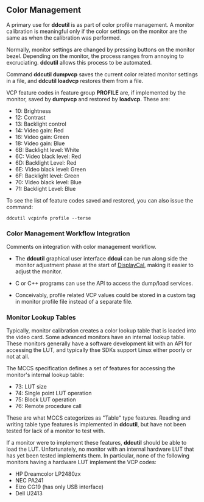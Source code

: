 ## Color Management

A primary use for **ddcutil** is as part of color profile management.  A monitor calibration is meaningful only if the color settings on the monitor are the same as when the calibration was performed. 

Normally, monitor settings are changed by pressing buttons on the monitor bezel.  Depending on the monitor, the process ranges from annoying to excruciating.  **ddcutil** allows this process to be automated.

Command **ddcutil dumpvcp** saves the current color related monitor settings in a file, and **ddcutil loadvcp** restores them from a file. 

VCP feature codes in feature group **PROFILE** are, if implemented by the monitor, saved by **dumpvcp** and restored by **loadvcp**. 
These are:

- 10: Brightness
- 12: Contrast
- 13: Backlight control
- 14: Video gain: Red
- 16: Video gain: Green
- 18: Video gain: Blue
- 6B: Backlight level: White
- 6C: Video black level: Red
- 6D: Backlight Level: Red
- 6E: Video black level: Green
- 6F: Backlight level: Green
- 70: Video black level: Blue
- 71: Backlight Level: Blue

To see the list of feature codes saved and restored, you can also issue the command: 

~~~
ddcutil vcpinfo profile --terse
~~~

### Color Management Workflow Integration

Comments on integration with color management workflow. 

- The **ddcutil** graphical user interface **ddcui** can be run along side the monitor adjustment phase at the start of [DisplayCal](https://displaycal.net), 
making it easier to adjust the monitor. 

- C or C++ programs can use the API to access the dump/load services.

- Conceivably, profile related VCP values could be stored in a custom tag in monitor profile file instead of a separate file.



### Monitor Lookup Tables

Typically, monitor calibration creates a color lookup table that is loaded into the video card.  Some advanced monitors have an internal lookup table.   These monitors generally have a software development kit with an API for accessing the LUT, and typically thse SDKs support Linux either poorly or not at all.  

The MCCS specification defines a set of features for accessing the monitor's internal lookup table: 

- 73: LUT size
- 74: Single point LUT operation
- 75: Block LUT operation
- 76: Remote procedure call

These are what MCCS categorizes as "Table" type features.   Reading and writing table type features is implemented in **ddcutil**, but have not been tested for lack of a monitor to test with.

If a monitor were to implement these features, **ddcutil** should be able to load the LUT.  Unfortunately, no monitor with an internal hardware LUT that has yet been tested implements them.  In particular, none of the following monitors having a hardware LUT implement the VCP codes:

- HP Dreamcolor LP2480zx
- NEC PA241
- Eizo CG19 (has only USB interface)
- Dell U2413
